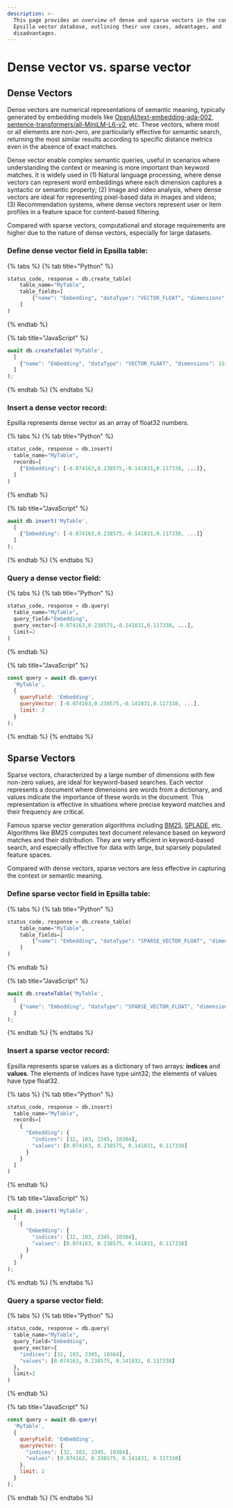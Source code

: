 ```yaml
---
description: >-
  This page provides an overview of dense and sparse vectors in the context of
  Epsilla vector database, outlining their use cases, advantages, and
  disadvantages.
---
```


# Dense vector vs. sparse vector

## Dense Vectors

Dense vectors are numerical representations of semantic meaning, typically generated by embedding models like [OpenAI/text-embedding-ada-002](https://platform.openai.com/docs/guides/embeddings/second-generation-models), [sentence-transformers/all-MiniLM-L6-v2](https://huggingface.co/sentence-transformers/all-MiniLM-L6-v2), etc. These vectors, where most or all elements are non-zero, are particularly effective for semantic search, returning the most similar results according to specific distance metrics even in the absence of exact matches.

Dense vector enable complex semantic queries, useful in scenarios where understanding the context or meaning is more important than keyword matches. It is widely used in (1) Natural language processing, where dense vectors can represent word embeddings where each dimension captures a syntactic or semantic property; (2) Image and video analysis, where dense vectors are ideal for representing pixel-based data in images and videos; (3) Recommendation systems, where dense vectors represent user or item profiles in a feature space for content-based filtering.

Compared with sparse vectors, computational and storage requirements are higher due to the nature of dense vectors, especially for large datasets.

### Define dense vector field in Epsilla table:

{% tabs %}
{% tab title="Python" %}
```python
status_code, response = db.create_table(
    table_name="MyTable",
    table_fields=[
        {"name": "Embedding", "dataType": "VECTOR_FLOAT", "dimensions": 1536}
    ]
)
```
{% endtab %}

{% tab title="JavaScript" %}
```javascript
await db.createTable('MyTable',
  [
    {"name": "Embedding", "dataType": "VECTOR_FLOAT", "dimensions": 1536}
  ]
);
```
{% endtab %}
{% endtabs %}

### Insert a dense vector record:

Epsilla represents dense vector as an array of float32 numbers.

{% tabs %}
{% tab title="Python" %}
```python
status_code, response = db.insert(
  table_name="MyTable",
  records=[
    {"Embedding": [-0.074163,0.238575,-0.141831,0.117338, ...]},
  ]
)
```
{% endtab %}

{% tab title="JavaScript" %}
```javascript
await db.insert('MyTable',
  [
    {"Embedding": [-0.074163,0.238575,-0.141831,0.117338, ...]}
  ]
);
```
{% endtab %}
{% endtabs %}

### Query a dense vector field:

{% tabs %}
{% tab title="Python" %}
```python
status_code, response = db.query(
  table_name="MyTable",
  query_field="Embedding",
  query_vector=[-0.074163,0.238575,-0.141831,0.117338, ...],
  limit=2
)
```
{% endtab %}

{% tab title="JavaScript" %}
```javascript
const query = await db.query(
  'MyTable',
  {
    queryField: 'Embedding',
    queryVector: [-0.074163,0.238575,-0.141831,0.117338, ...],
    limit: 2
  }
);
```
{% endtab %}
{% endtabs %}

## Sparse Vectors

Sparse vectors, characterized by a large number of dimensions with few non-zero values, are ideal for keyword-based searches. Each vector represents a document where dimensions are words from a dictionary, and values indicate the importance of these words in the document. This representation is effective in situations where precise keyword matches and their frequency are critical.

Famous sparse vector generation algorithms including [BM25](https://www.wikiwand.com/en/Okapi\_BM25), [SPLADE](https://arxiv.org/abs/2109.10086), etc. Algorithms like BM25 computes text document relevance based on keyword matches and their distribution. They are very efficient in keyword-based search, and especially effective for data with large, but sparsely populated feature spaces.

Compared with dense vectors, sparse vectors are less effective in capturing the context or semantic meaning.

### Define sparse vector field in Epsilla table:

{% tabs %}
{% tab title="Python" %}
```python
status_code, response = db.create_table(
    table_name="MyTable",
    table_fields=[
        {"name": "Embedding", "dataType": "SPARSE_VECTOR_FLOAT", "dimensions": 65535}
    ]
)
```
{% endtab %}

{% tab title="JavaScript" %}
```javascript
await db.createTable('MyTable',
  [
    {"name": "Embedding", "dataType": "SPARSE_VECTOR_FLOAT", "dimensions": 65535}
  ]
);
```
{% endtab %}
{% endtabs %}

### Insert a sparse vector record:

Epsilla represents sparse values as a dictionary of two arrays: **indices** and **values**. The elements of indices have type uint32; the elements of values have type float32.

{% tabs %}
{% tab title="Python" %}
```python
status_code, response = db.insert(
  table_name="MyTable",
  records=[
    {
      "Embedding": {
        "indices": [32, 103, 2345, 10384],
        "values": [0.074163, 0.238575, 0.141831, 0.117338]
      }
    }
  ]
)
```
{% endtab %}

{% tab title="JavaScript" %}
```javascript
await db.insert('MyTable',
  [
    {
      "Embedding": {
        "indices": [32, 103, 2345, 10384],
        "values": [0.074163, 0.238575, 0.141831, 0.117338]
      }
    }
  ]
);
```
{% endtab %}
{% endtabs %}

### Query a sparse vector field:

{% tabs %}
{% tab title="Python" %}
```python
status_code, response = db.query(
  table_name="MyTable",
  query_field="Embedding",
  query_vector={
    "indices": [32, 103, 2345, 10384],
    "values": [0.074163, 0.238575, 0.141831, 0.117338]
  },
  limit=2
)
```
{% endtab %}

{% tab title="JavaScript" %}
```javascript
const query = await db.query(
  'MyTable',
  {
    queryField: 'Embedding',
    queryVector: {
      "indices": [32, 103, 2345, 10384],
      "values": [0.074163, 0.238575, 0.141831, 0.117338]
    },
    limit: 2
  }
);
```
{% endtab %}
{% endtabs %}



